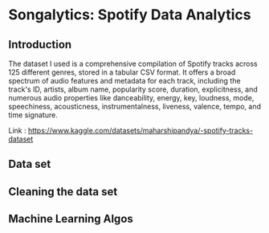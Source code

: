 # Songalytics: Spotify Data Analytics

## Introduction

The dataset I used is a comprehensive compilation of Spotify tracks across 125 different genres, stored in a tabular CSV format. It offers a broad spectrum of audio features and metadata for each track, including the track's ID, artists, album name, popularity score, duration, explicitness, and numerous audio properties like danceability, energy, key, loudness, mode, speechiness, acousticness, instrumentalness, liveness, valence, tempo, and time signature.

Link : https://www.kaggle.com/datasets/maharshipandya/-spotify-tracks-dataset

## Data set

## Cleaning the data set

## Machine Learning Algos
